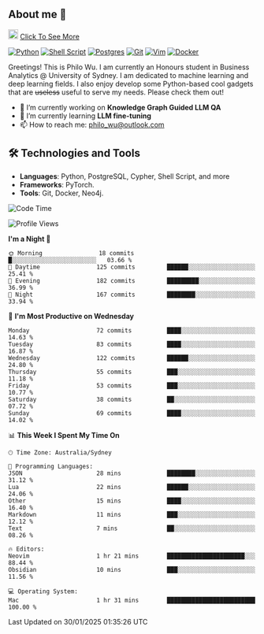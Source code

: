 ## About me 🤗

<a href="#"><img src="https://media.giphy.com/media/hvRJCLFzcasrR4ia7z/giphy.gif" width="20px" height="20px"></a> [Click To See More](https://codeboyphilo.github.io)

[![Python](https://img.shields.io/badge/python-3670A0?style=for-the-badge&logo=python&logoColor=ffdd54)](#)
[![Shell Script](https://img.shields.io/badge/shell_script-%23121011.svg?style=for-the-badge&logo=gnu-bash&logoColor=white)](#)
[![Postgres](https://img.shields.io/badge/postgres-%23316192.svg?style=for-the-badge&logo=postgresql&logoColor=white)](#)
[![Git](https://img.shields.io/badge/git-%23F05033.svg?style=for-the-badge&logo=git&logoColor=white)](#)
[![Vim](https://img.shields.io/badge/VIM-%2311AB00.svg?style=for-the-badge&logo=vim&logoColor=white)](#)
[![Docker](https://img.shields.io/badge/docker-%230db7ed.svg?style=for-the-badge&logo=docker&logoColor=white)](#)

Greetings! This is Philo Wu. I am currently an Honours student in Business Analytics \@ University of Sydney. I am dedicated to machine learning and deep learning fields. I also enjoy develop some Python-based cool gadgets that are ~~useless~~ useful to serve my needs. Please check them out!

- 🔭 I’m currently working on **Knowledge Graph Guided LLM QA**
- 🌱 I’m currently learning **LLM fine-tuning**
- 📫 How to reach me: philo_wu@outlook.com

## 🛠 Technologies and Tools
- **Languages**: Python, PostgreSQL, Cypher, Shell Script, and more
- **Frameworks**: PyTorch.
- **Tools**: Git, Docker, Neo4j.

<!--START_SECTION:waka-->
![Code Time](http://img.shields.io/badge/Code%20Time-670%20hrs%2048%20mins-blue)

![Profile Views](http://img.shields.io/badge/Profile%20Views-0-blue)

**I'm a Night 🦉** 

```text
🌞 Morning                18 commits          █░░░░░░░░░░░░░░░░░░░░░░░░   03.66 % 
🌆 Daytime                125 commits         ██████░░░░░░░░░░░░░░░░░░░   25.41 % 
🌃 Evening                182 commits         █████████░░░░░░░░░░░░░░░░   36.99 % 
🌙 Night                  167 commits         ████████░░░░░░░░░░░░░░░░░   33.94 % 
```
📅 **I'm Most Productive on Wednesday** 

```text
Monday                   72 commits          ████░░░░░░░░░░░░░░░░░░░░░   14.63 % 
Tuesday                  83 commits          ████░░░░░░░░░░░░░░░░░░░░░   16.87 % 
Wednesday                122 commits         ██████░░░░░░░░░░░░░░░░░░░   24.80 % 
Thursday                 55 commits          ███░░░░░░░░░░░░░░░░░░░░░░   11.18 % 
Friday                   53 commits          ███░░░░░░░░░░░░░░░░░░░░░░   10.77 % 
Saturday                 38 commits          ██░░░░░░░░░░░░░░░░░░░░░░░   07.72 % 
Sunday                   69 commits          ████░░░░░░░░░░░░░░░░░░░░░   14.02 % 
```


📊 **This Week I Spent My Time On** 

```text
🕑︎ Time Zone: Australia/Sydney

💬 Programming Languages: 
JSON                     28 mins             ████████░░░░░░░░░░░░░░░░░   31.12 % 
Lua                      22 mins             ██████░░░░░░░░░░░░░░░░░░░   24.06 % 
Other                    15 mins             ████░░░░░░░░░░░░░░░░░░░░░   16.40 % 
Markdown                 11 mins             ███░░░░░░░░░░░░░░░░░░░░░░   12.12 % 
Text                     7 mins              ██░░░░░░░░░░░░░░░░░░░░░░░   08.26 % 

🔥 Editors: 
Neovim                   1 hr 21 mins        ██████████████████████░░░   88.44 % 
Obsidian                 10 mins             ███░░░░░░░░░░░░░░░░░░░░░░   11.56 % 

💻 Operating System: 
Mac                      1 hr 31 mins        █████████████████████████   100.00 % 
```


 Last Updated on 30/01/2025 01:35:26 UTC
<!--END_SECTION:waka-->
